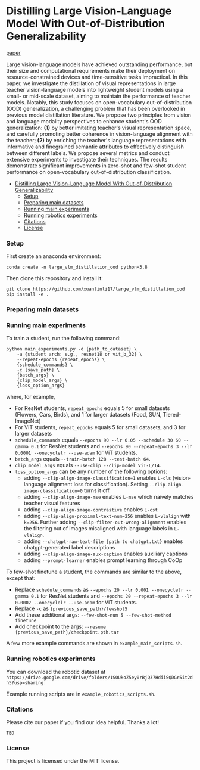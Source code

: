 # Distilling Large Vision-Language Model With Out-of-Distribution Generalizability

[paper]()

Large vision-language models have achieved outstanding performance, but their size and computational requirements make their deployment on resource-constrained devices and time-sensitive tasks impractical. In this paper, we investigate the distillation of visual representations in large teacher vision-language models into lightweight student models using a small- or mid-scale dataset, aiming to maintain the performance of teacher models. Notably, this study focuses on open-vocabulary out-of-distribution (OOD) generalization, a challenging problem that has been overlooked in previous model distillation literature. We propose two principles from vision and language modality perspectives to enhance student's OOD generalization: **(1)** by better imitating teacher's visual representation space, and carefully promoting better coherence in vision-language alignment with the teacher; **(2)** by enriching the teacher's language representations with informative and finegrained semantic attributes to effectively distinguish between different labels. We propose several metrics and conduct extensive experiments to investigate their techniques. The results demonstrate significant improvements in zero-shot and few-shot student performance on open-vocabulary out-of-distribution classification.

- [Distilling Large Vision-Language Model With Out-of-Distribution Generalizability](#distilling-large-vision-language-model-with-out-of-distribution-generalizability)
    - [Setup](#setup)
    - [Preparing main datasets](#preparing-main-datasets)
    - [Running main experiments](#running-main-experiments)
    - [Running robotics experiments](#running-robotics-experiments)
    - [Citations](#citations)
    - [License](#license)


### Setup

First create an anaconda environment:

`conda create -n large_vlm_distillation_ood python=3.8`

Then clone this repository and install it:

```
git clone https://github.com/xuanlinli17/large_vlm_distillation_ood
pip install -e .
```

### Preparing main datasets



### Running main experiments

To train a student, run the following command:

```
python main_experiments.py -d {path_to_dataset} \
    -a {student arch: e.g., resnet18 or vit_b_32} \
    --repeat-epochs {repeat_epochs} \
    {schedule_commands} \
    -c {save_path} \
    {batch_args} \
    {clip_model_args} \
    {loss_option_args}
```

where, for example,
- For ResNet students, `repeat_epochs` equals 5 for small datasets (Flowers, Cars, Birds), and 1 for larger datasets (Food, SUN, Tiered-ImageNet)
- For ViT students, `repeat_epochs` equals 5 for small datasets, and 3 for larger datasets
- `schedule_commands` equals `--epochs 90 --lr 0.05 --schedule 30 60 --gamma 0.1` for ResNet students and `--epochs 90 --repeat-epochs 3 --lr 0.0001 --onecyclelr --use-adam` for ViT students.
- `batch_args` equals `--train-batch 128 --test-batch 64`.
- `clip_model_args` equals `--use-clip --clip-model ViT-L/14`.
- `loss_option_args` can be any number of the following options:
  - adding `--clip-align-image-classification=1` enables `L-cls` (vision-language alignment loss for classification). Setting `--clip-align-image-classification=0` turns it off.
  - adding `--clip-align-image-mse` enables `L-mse` which naively matches teacher visual features
  - adding `--clip-align-image-contrastive` enables `L-cst`
  - adding `--clip-align-proximal-text-num=256` enables `L-vlalign` with `k=256`. Further adding `--clip-filter-out-wrong-alignment` enables the filtering out of images misaligned with language labels in `L-vlalign`.
  - adding `--chatgpt-raw-text-file {path to chatgpt.txt}` enables chatgpt-generated label descriptions
  - adding `--clip-align-image-aux-caption` enables auxiliary captions
  - adding `--prompt-learner` enables prompt learning through CoOp

To few-shot finetune a student, the commands are similar to the above, except that:
- Replace `schedule_commands` as `--epochs 20 --lr 0.001 --onecyclelr --gamma 0.1` for ResNet students and `--epochs 20 --repeat-epochs 3 --lr 0.0002 --onecyclelr --use-adam` for ViT students.
- Replace `-c` as `{previous_save_path}/fewshot5`
- Add these additional args: `--few-shot-num 5 --few-shot-method finetune`
- Add checkpoint to the args: `--resume {previous_save_path}/checkpoint.pth.tar`

A few more example commands are shown in `example_main_scripts.sh`.


### Running robotics experiments

You can download the robotic dataset at `https://drive.google.com/drive/folders/1SOUkoZ5ey0rBjQ37HdiiSQDGr5it2dh5?usp=sharing`

Example running scripts are in `example_robotics_scripts.sh`.

### Citations

Please cite our paper if you find our idea helpful. Thanks a lot!

```
TBD
```

### License

This project is licensed under the MIT license.